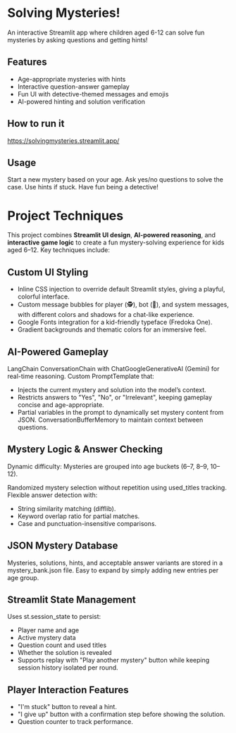 # Solving Mysteries!

An interactive Streamlit app where children aged 6-12 can solve fun mysteries by asking questions and getting hints!

## Features

- Age-appropriate mysteries with hints
- Interactive question-answer gameplay
- Fun UI with detective-themed messages and emojis
- AI-powered hinting and solution verification

## How to run it
https://solvingmysteries.streamlit.app/

## Usage
Start a new mystery based on your age.
Ask yes/no questions to solve the case.
Use hints if stuck.
Have fun being a detective!

# Project Techniques
This project combines **Streamlit UI design**, **AI-powered reasoning**, and **interactive game logic** to create a fun mystery-solving experience for kids aged 6–12. 
Key techniques include:

## Custom UI Styling
- Inline CSS injection to override default Streamlit styles, giving a playful, colorful interface.
- Custom message bubbles for player (🕵️), bot (🤖), and system messages, with different colors and shadows for a chat-like experience.
- Google Fonts integration for a kid-friendly typeface (Fredoka One).
- Gradient backgrounds and thematic colors for an immersive feel.

## AI-Powered Gameplay
LangChain ConversationChain with ChatGoogleGenerativeAI (Gemini) for real-time reasoning.
Custom PromptTemplate that:
- Injects the current mystery and solution into the model’s context.
- Restricts answers to "Yes", "No", or "Irrelevant", keeping gameplay concise and age-appropriate.
- Partial variables in the prompt to dynamically set mystery content from JSON.
ConversationBufferMemory to maintain context between questions.

## Mystery Logic & Answer Checking
Dynamic difficulty: Mysteries are grouped into age buckets (6–7, 8–9, 10–12).

Randomized mystery selection without repetition using used_titles tracking.
Flexible answer detection with:
- String similarity matching (difflib).
- Keyword overlap ratio for partial matches.
- Case and punctuation-insensitive comparisons.

## JSON Mystery Database
Mysteries, solutions, hints, and acceptable answer variants are stored in a mystery_bank.json file.
Easy to expand by simply adding new entries per age group.

## Streamlit State Management
Uses st.session_state to persist:
- Player name and age
- Active mystery data
- Question count and used titles
- Whether the solution is revealed
- Supports replay with "Play another mystery" button while keeping session history isolated per round.

## Player Interaction Features
- "I'm stuck" button to reveal a hint.
- "I give up" button with a confirmation step before showing the solution.
- Question counter to track performance.
